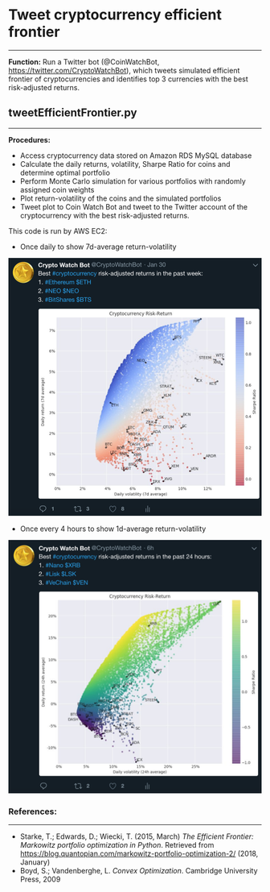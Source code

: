 # Tweet cryptocurrency efficient frontier
---
**Function:**
Run a Twitter bot (@CoinWatchBot, https://twitter.com/CryptoWatchBot), which tweets simulated efficient frontier of cryptocurrencies and identifies top 3 currencies with the best risk-adjusted returns.  


## tweetEfficientFrontier.py
---
**Procedures:**
* Access cryptocurrency data stored on Amazon RDS MySQL database
* Calculate the daily returns, volatility, Sharpe Ratio for coins and determine optimal portfolio
* Perform Monte Carlo simulation for various portfolios with randomly assigned coin weights
* Plot return-volatility of the coins and the simulated portfolios
* Tweet plot to Coin Watch Bot and tweet to the Twitter account of the cryptocurrency with the best risk-adjusted returns.


This code is run by AWS EC2:
* Once daily to show 7d-average return-volatility

![](https://github.com/nalin-t/tweet-efficient-frontier/blob/master/Weekly.png)

* Once every 4 hours to show 1d-average return-volatility

![](https://github.com/nalin-t/tweet-efficient-frontier/blob/master/Daily.png)



### References:
---
* Starke, T.; Edwards, D.; Wiecki, T. (2015, March) *The Efficient Frontier: Markowitz portfolio optimization in Python*. Retrieved from https://blog.quantopian.com/markowitz-portfolio-optimization-2/ (2018, January)
* Boyd, S.; Vandenberghe, L. *Convex Optimization*.
Cambridge University Press, 2009
